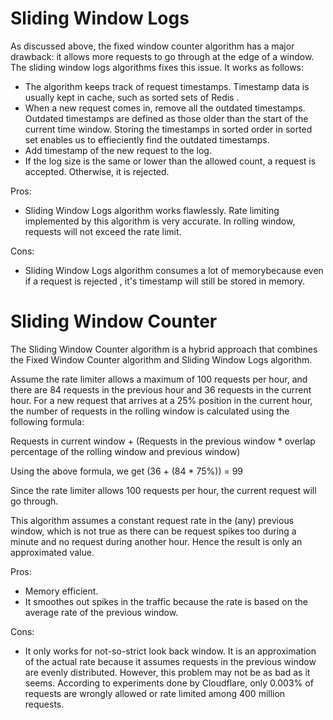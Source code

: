 # Sliding Window Logs

As discussed above, the fixed window counter algorithm has a major drawback: it allows more requests to go through at the edge of a window. The sliding window logs algorithms fixes this issue. It works as follows:
- The algorithm keeps track of request timestamps. Timestamp data is usually kept in cache, such as sorted sets of Redis .
- When a new request comes in, remove all the outdated timestamps. Outdated timestamps are defined as those older than the start of the current time window.
Storing the timestamps in sorted order in sorted set enables us to effieciently find the outdated timestamps.
- Add timestamp of the new request to the log.
- If the log size is the same or lower than the allowed count, a request is accepted. Otherwise, it is rejected.

Pros:
- Sliding Window Logs algorithm works flawlessly. Rate limiting implemented by this algorithm is very accurate. In rolling window, requests will not exceed the rate limit.

Cons:
- Sliding Window Logs algorithm consumes a lot of memorybecause even if a request is rejected , it's timestamp will still be stored in memory.


# Sliding Window Counter

The Sliding Window Counter algorithm is a hybrid approach that combines the Fixed Window Counter algorithm and Sliding Window Logs algorithm.

Assume the rate limiter allows a maximum of 100 requests per hour, and there are 84 requests in the previous hour and 36 requests in the current hour. For a new request that arrives at a 25% position in the current hour, the number of requests in the rolling window is calculated using the following formula:


Requests in current window + (Requests in the previous window * overlap percentage of the rolling window and previous window)

Using the above formula, we get (36 + (84 * 75%)) = 99

Since the rate limiter allows 100 requests per hour, the current request will go through.

This algorithm assumes a constant request rate in the (any) previous window, which is not true as there can be request spikes too during a minute and no request during another hour. Hence the result is only an approximated value.


Pros:
- Memory efficient.
- It smoothes out spikes in the traffic because the rate is based on the average rate of the previous window.

Cons:
- It only works for not-so-strict look back window. It is an approximation of the actual rate because it assumes requests in the previous window are evenly distributed. However, this problem may not be as bad as it seems. According to experiments done by Cloudflare, only 0.003% of requests are wrongly allowed or rate limited among 400 million requests.
